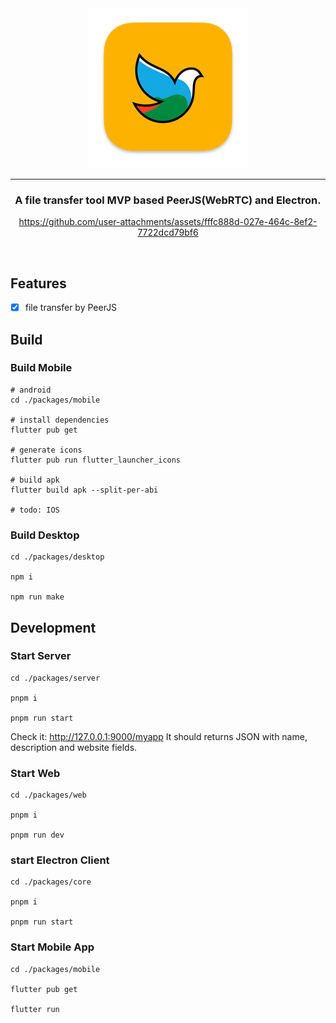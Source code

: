 <div align="center">
  <img src="./packages/core/icons/icon_128x128@2x.png" alt="Logo" />
  <hr />
  <h3>A file transfer tool MVP based PeerJS(WebRTC) and Electron.</h3>

  https://github.com/user-attachments/assets/fffc888d-027e-464c-8ef2-7722dcd79bf6
</div>

<br />

## Features
- [x] file transfer by PeerJS

## Build

### Build Mobile
```shell
# android
cd ./packages/mobile

# install dependencies
flutter pub get

# generate icons
flutter pub run flutter_launcher_icons

# build apk
flutter build apk --split-per-abi

# todo: IOS
```

### Build Desktop
```shell
cd ./packages/desktop

npm i

npm run make
```

## Development

### Start Server

```shell
cd ./packages/server

pnpm i

pnpm run start
```

Check it: http://127.0.0.1:9000/myapp It should returns JSON with name, description and website fields.

### Start Web

```shell
cd ./packages/web

pnpm i

pnpm run dev
```

### start Electron Client

```shell
cd ./packages/core

pnpm i

pnpm run start
```

### Start Mobile App

```shell
cd ./packages/mobile

flutter pub get

flutter run
```
